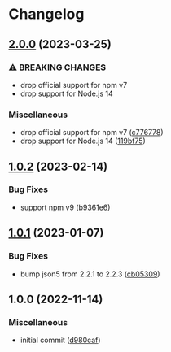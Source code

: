 # Changelog

## [2.0.0](https://github.com/rowanmanning/get-error-http-status/compare/v1.0.2...v2.0.0) (2023-03-25)


### ⚠ BREAKING CHANGES

* drop official support for npm v7
* drop support for Node.js 14

### Miscellaneous

* drop official support for npm v7 ([c776778](https://github.com/rowanmanning/get-error-http-status/commit/c77677830355bb2a68a36c87c4644ff7648a5240))
* drop support for Node.js 14 ([119bf75](https://github.com/rowanmanning/get-error-http-status/commit/119bf75a140f9f5563c0634b969f511b5519a9a0))

## [1.0.2](https://github.com/rowanmanning/get-error-http-status/compare/v1.0.1...v1.0.2) (2023-02-14)


### Bug Fixes

* support npm v9 ([b9361e6](https://github.com/rowanmanning/get-error-http-status/commit/b9361e6e0c4891aa3994f4e581fc0d98045e9583))

## [1.0.1](https://github.com/rowanmanning/get-error-http-status/compare/v1.0.0...v1.0.1) (2023-01-07)


### Bug Fixes

* bump json5 from 2.2.1 to 2.2.3 ([cb05309](https://github.com/rowanmanning/get-error-http-status/commit/cb05309adc4811124fde8541bee90594bb749a57))

## 1.0.0 (2022-11-14)


### Miscellaneous

* initial commit ([d980caf](https://github.com/rowanmanning/get-error-http-status/commit/d980caf816c8d149f1dba5280466171a71e6490d))

